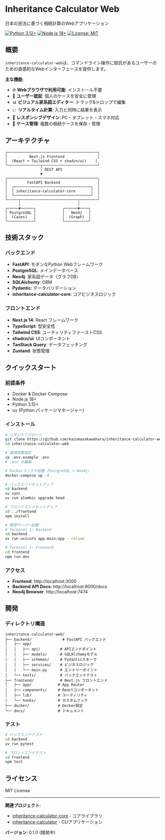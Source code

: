 # Inheritance Calculator Web

日本の民法に基づく相続計算のWebアプリケーション

[![Python 3.12+](https://img.shields.io/badge/python-3.12+-blue.svg)](https://www.python.org/downloads/)
[![Node.js 18+](https://img.shields.io/badge/node-18+-green.svg)](https://nodejs.org/)
[![License: MIT](https://img.shields.io/badge/License-MIT-yellow.svg)](https://opensource.org/licenses/MIT)

## 概要

`inheritance-calculator-web`は、コマンドライン操作に抵抗があるユーザーのための直感的なWebインターフェースを提供します。

**主な機能**:
- 🌐 **Webブラウザで利用可能**: インストール不要
- 👥 **ユーザー認証**: 個人のケースを安全に管理
- 📊 **ビジュアル家系図エディター**: ドラッグ&ドロップで編集
- 📈 **リアルタイム計算**: 入力と同時に結果を表示
- 📱 **レスポンシブデザイン**: PC・タブレット・スマホ対応
- 💾 **ケース管理**: 複数の相続ケースを保存・管理

## アーキテクチャ

```
┌─────────────────────────────────────────┐
│          Next.js Frontend               │
│  (React + Tailwind CSS + shadcn/ui)    │
└───────────────┬─────────────────────────┘
                │ REST API
                ▼
┌─────────────────────────────────────────┐
│         FastAPI Backend                 │
│  ┌───────────────────────────────────┐  │
│  │ inheritance-calculator-core       │  │
│  └───────────────────────────────────┘  │
└─────┬──────────────────────────┬────────┘
      │                          │
┌─────▼──────┐            ┌──────▼────┐
│ PostgreSQL │            │   Neo4j   │
│  (Cases)   │            │  (Graph)  │
└────────────┘            └───────────┘
```

## 技術スタック

### バックエンド
- **FastAPI**: モダンなPython Webフレームワーク
- **PostgreSQL**: メインデータベース
- **Neo4j**: 家系図データ（グラフDB）
- **SQLAlchemy**: ORM
- **Pydantic**: データバリデーション
- **inheritance-calculator-core**: コアビジネスロジック

### フロントエンド
- **Next.js 14**: React フレームワーク
- **TypeScript**: 型安全性
- **Tailwind CSS**: ユーティリティファーストCSS
- **shadcn/ui**: UIコンポーネント
- **TanStack Query**: データフェッチング
- **Zustand**: 状態管理

## クイックスタート

### 前提条件

- Docker & Docker Compose
- Node.js 18+
- Python 3.12+
- uv (Python パッケージマネージャー)

### インストール

```bash
# リポジトリクローン
git clone https://github.com/kazumasakawahara/inheritance-calculator-web.git
cd inheritance-calculator-web

# 環境変数設定
cp .env.example .env
# .env を編集

# Dockerコンテナ起動（PostgreSQL + Neo4j）
docker-compose up -d

# バックエンドセットアップ
cd backend
uv sync
uv run alembic upgrade head

# フロントエンドセットアップ
cd ../frontend
npm install

# 開発サーバー起動
# Terminal 1: Backend
cd backend
uv run uvicorn app.main:app --reload

# Terminal 2: Frontend
cd frontend
npm run dev
```

### アクセス

- **Frontend**: http://localhost:3000
- **Backend API Docs**: http://localhost:8000/docs
- **Neo4j Browser**: http://localhost:7474

## 開発

### ディレクトリ構造

```
inheritance-calculator-web/
├── backend/              # FastAPI バックエンド
│   ├── app/
│   │   ├── api/         # APIエンドポイント
│   │   ├── models/      # SQLAlchemyモデル
│   │   ├── schemas/     # Pydanticスキーマ
│   │   ├── services/    # ビジネスロジック
│   │   └── main.py      # エントリーポイント
│   └── tests/           # バックエンドテスト
├── frontend/            # Next.js フロントエンド
│   ├── app/            # App Router
│   ├── components/     # Reactコンポーネント
│   ├── lib/            # ユーティリティ
│   └── hooks/          # カスタムフック
├── docker/             # Docker設定
└── docs/               # ドキュメント
```

### テスト

```bash
# バックエンドテスト
cd backend
uv run pytest

# フロントエンドテスト
cd frontend
npm test
```

## ライセンス

MIT License

---

**関連プロジェクト**:
- [inheritance-calculator-core](https://github.com/kazumasakawahara/inheritance-calculator-core) - コアライブラリ
- [inheritance-calculator](https://github.com/kazumasakawahara/inheritance-calculator) - CLIアプリケーション

**バージョン**: 0.1.0 (開発中)
